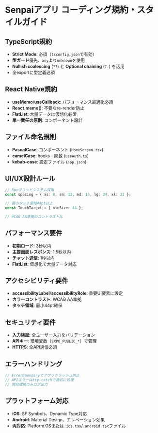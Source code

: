 # Senpaiアプリ コーディング規約・スタイルガイド

## TypeScript規約

- **Strict Mode**: 必須（`tsconfig.json`で有効）
- **型ガード**優先、`any`より`unknown`を使用
- **Nullish coalescing** (`??`) と **Optional chaining** (`?.`) を活用
- 全exportに型定義必須

## React Native規約

- **useMemo**/**useCallback**: パフォーマンス最適化必須
- **React.memo()**: 不要なre-render防止
- **FlatList**: 大量データは仮想化必須
- **単一責任の原則**: コンポーネント設計

## ファイル命名規則

- **PascalCase**: コンポーネント (`HomeScreen.tsx`)
- **camelCase**: hooks・関数 (`useAuth.ts`)
- **kebab-case**: 設定ファイル (`app.json`)

## UI/UX設計ルール

```typescript
// 8pxグリッドシステム採用
const spacing = { xs: 8, sm: 12, md: 16, lg: 24, xl: 32 };

// 最小タッチ領域44pt以上
const TouchTarget = { minSize: 44 };

// WCAG AA準拠のコントラスト比
```

## パフォーマンス要件

- **初期ロード**: 3秒以内
- **主要画面レスポンス**: 1.5秒以内
- **チャット送信**: 1秒以内
- **FlatList**: 仮想化で大量データ対応

## アクセシビリティ要件

- **accessibilityLabel**/**accessibilityRole**: 重要UI要素に設定
- **カラーコントラスト**: WCAG AA準拠
- **タッチ領域**: 最小44pt確保

## セキュリティ要件

- **入力検証**: 全ユーザー入力をバリデーション
- **APIキー**: 環境変数（`EXPO_PUBLIC_*`）で管理
- **HTTPS**: 全API通信必須

## エラーハンドリング

```typescript
// ErrorBoundaryでアプリクラッシュ防止
// APIエラーはtry-catchで適切に処理
// 開発環境のみログ出力
```

## プラットフォーム対応

- **iOS**: SF Symbols、Dynamic Type対応
- **Android**: Material Design、エレベーション効果
- **両対応**: Platform.OSまたは`.ios.tsx`/`.android.tsx`ファイル

